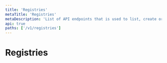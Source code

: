 ```yaml
---
title: 'Registries'
metaTitle: 'Registries'
metaDescription: 'List of API endpoints that is used to list, create or update repositories'
api: true
paths: ['/v1/registries']
---
```


# Registries
